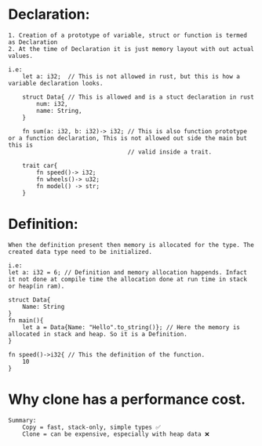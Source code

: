 # Declaration:
    1. Creation of a prototype of variable, struct or function is termed as Declaration 
    2. At the time of Declaration it is just memory layout with out actual values.

    i.e:
        let a: i32;  // This is not allowed in rust, but this is how a variable declaration looks.

        struct Data{ // This is allowed and is a stuct declaration in rust
            num: i32,
            name: String, 
        }

        fn sum(a: i32, b: i32)-> i32; // This is also function prototype or a function declaration, This is not allowed out side the main but this is
                                      // valid inside a trait.

        trait car{
            fn speed()-> i32;
            fn wheels()-> u32;
            fn model() -> str;
        }

# Definition: 
    When the definition present then memory is allocated for the type. The created data type need to be initialized.

    i.e:
    let a: i32 = 6; // Definition and memory allocation happends. Infact it not done at compile time the allocation done at run time in stack or heap(in ram).

    struct Data{ 
        Name: String
    }
    fn main(){
        let a = Data{Name: "Hello".to_string()}; // Here the memory is allocated in stack and heap. So it is a Definition.
    }

    fn speed()->i32{ // This the definition of the function.
        10
    }

# Why clone has a performance cost.

    Summary:
        Copy = fast, stack-only, simple types ✅
        Clone = can be expensive, especially with heap data ❌